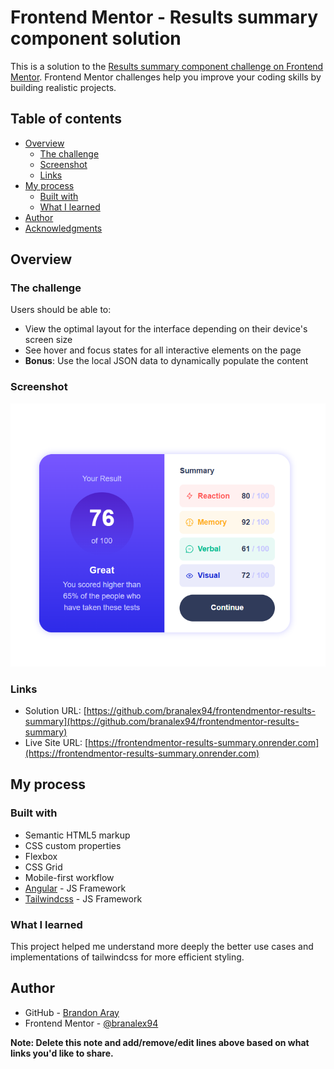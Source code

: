 # Frontend Mentor - Results summary component solution

This is a solution to the [Results summary component challenge on Frontend Mentor](https://www.frontendmentor.io/challenges/results-summary-component-CE_K6s0maV). Frontend Mentor challenges help you improve your coding skills by building realistic projects. 

## Table of contents

- [Overview](#overview)
  - [The challenge](#the-challenge)
  - [Screenshot](#screenshot)
  - [Links](#links)
- [My process](#my-process)
  - [Built with](#built-with)
  - [What I learned](#what-i-learned)
- [Author](#author)
- [Acknowledgments](#acknowledgments)

## Overview

### The challenge

Users should be able to:

- View the optimal layout for the interface depending on their device's screen size
- See hover and focus states for all interactive elements on the page
- **Bonus**: Use the local JSON data to dynamically populate the content

### Screenshot

![](./public/images/finished_result.png)

### Links

- Solution URL: [https://github.com/branalex94/frontendmentor-results-summary](https://github.com/branalex94/frontendmentor-results-summary)
- Live Site URL: [https://frontendmentor-results-summary.onrender.com](https://frontendmentor-results-summary.onrender.com)

## My process

### Built with

- Semantic HTML5 markup
- CSS custom properties
- Flexbox
- CSS Grid
- Mobile-first workflow
- [Angular](https://angular.dev/) - JS Framework
- [Tailwindcss](https://tailwindcss.com/) - JS Framework

### What I learned

This project helped me understand more deeply the better use cases and implementations of tailwindcss for more efficient styling.

## Author

- GitHub - [Brandon Aray](https://github.com/branalex94)
- Frontend Mentor - [@branalex94](https://www.frontendmentor.io/profile/branalex94)

**Note: Delete this note and add/remove/edit lines above based on what links you'd like to share.**
